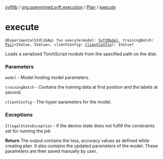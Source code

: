 [syftlib](../../index.md) / [org.openmined.syft.execution](../index.md) / [Plan](index.md) / [execute](./execute.md)

# execute

`@ExperimentalStdlibApi fun execute(model: `[`SyftModel`](../../org.openmined.syft.proto/-syft-model/index.md)`, trainingBatch: `[`Pair`](https://kotlinlang.org/api/latest/jvm/stdlib/kotlin/-pair/index.html)`<IValue, IValue>, clientConfig: `[`ClientConfig`](../../org.openmined.syft.networking.datamodels/-client-config/index.md)`): IValue?`

Loads a serialized TorchScript module from the specified path on the disk.

### Parameters

`model` - Model hosting model parameters.

`trainingBatch` - Contains the training data at first position and the labels at second.

`clientConfig` - The hyper parameters for the model.

### Exceptions

`IllegalStateException` - if the device state does not fulfill the constraints set for running the job

**Return**
The output contains the loss, accuracy values as defined while creating plan. It also
    contains the updated parameters of the model. These parameters are then saved manually by user.

